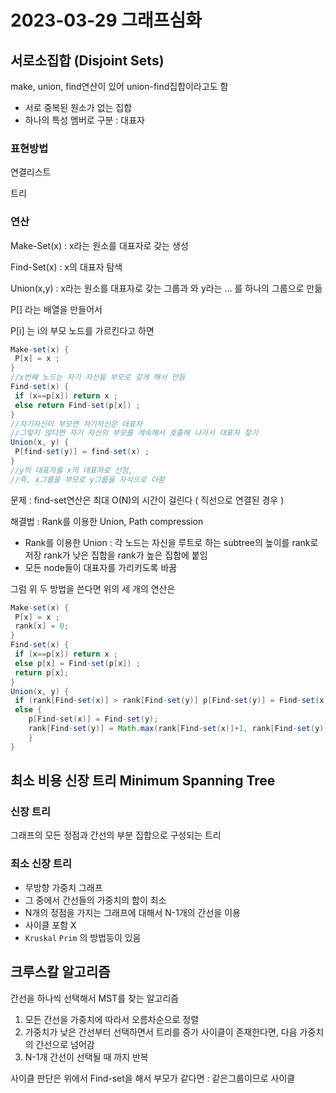 # 2023-03-29 그래프심화

## 서로소집합 (Disjoint Sets)

make, union, find연산이 있어 union-find집합이라고도 함

- 서로 중복된 원소가 없는 집합
- 하나의 특성 멤버로 구분 : 대표자

### 표현방법

연결리스트

트리

### 연산

Make-Set(x) : x라는 원소를 대표자로 갖는 생성

Find-Set(x) : x의 대표자 탐색

Union(x,y) : x라는 원소를 대표자로 갖는 그룹과 와 y라는 … 를 하나의 그룹으로 만듦

P[] 라는 배열을 만들어서

P[i] 는 i의 부모 노드를 가르킨다고 하면

```java
Make-set(x) {
 P[x] = x ;
}
//x번째 노드는 자기 자신을 부모로 갖게 해서 만듬
Find-set(x) {
 if (x==p[x]) return x ;
 else return Find-set(p[x]) ;
}
//자기자신이 부모면 자기자신은 대표자
//그렇지 않다면 자기 자신의 부모를 계속해서 호출해 나가서 대표자 찾기
Union(x, y) {
 P[find-set(y)] = find-set(x) ;
}
//y의 대표자를 x의 대표자로 선정, 
//즉, x그룹을 부모로 y그룹을 자식으로 더함
```

문제 : find-set연산은 최대 O(N)의 시간이 걸린다 ( 직선으로 연결된 경우 )

해결법 : Rank를 이용한 Union, Path compression

- Rank를 이용한 Union : 각 노드는 자신을 루트로 하는 subtree의 높이를 rank로 저장 rank가 낮은 집합을 rank가 높은 집합에 붙임
- 모든 node들이 대표자를 가리키도록 바꿈

그럼 위 두 방법을 쓴다면 위의 세 개의 연산은

```java
Make-set(x) {
 P[x] = x ;
 rank[x] = 0;
}
Find-set(x) {
 if (x==p[x]) return x ;
 else p[x] = Find-set(p[x]) ;
 return p[x];
}
Union(x, y) {
 if (rank[Find-set(x)] > rank[Find-set(y)] p[Find-set(y)] = Find-set(x);
 else {
	p[Find-set(x)] = Find-set(y);
	rank[Find-set(y)] = Math.max(rank[Find-set(x)]+1, rank[Find-set(y)]);
	}
}
```

## 최소 비용 신장 트리 Minimum Spanning Tree

### 신장 트리

그래프의 모든 정점과 간선의 부분 집합으로 구성되는 트리

### 최소 신장 트리

- 무방향 가중치 그래프
- 그 중에서 간선들의 가중치의 합이 최소
- N개의 정점을 가지는 그래프에 대해서 N-1개의 간선을 이용
- 사이클 포함 X
- `Kruskal` `Prim` 의 방법등이 있음

## 크루스칼 알고리즘

간선을 하나씩 선택해서 MST를 찾는 알고리즘

1. 모든 간선을 가중치에 따라서 오름차순으로 정렬
2. 가중치가 낮은 간선부터 선택하면서 트리를 증가 사이클이 존재한다면, 다음 가중치의 간선으로 넘어감
3. N-1개 간선이 선택될 때 까지 반복

사이클 판단은 위에서 Find-set을 해서 부모가 같다면 : 같은그룹이므로 사이클